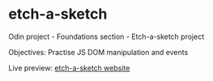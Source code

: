 # etch-a-sketch

Odin project - Foundations section - Etch-a-sketch project

Objectives: Practise JS DOM manipulation and events

Live preview: [etch-a-sketch website](https://priyanka-111-droid.github.io/etch-a-sketch/)
